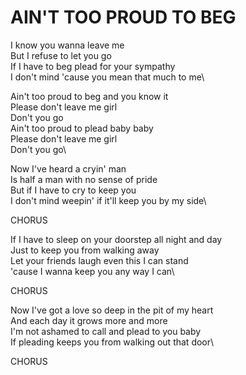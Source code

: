 # AIN'T TOO PROUD TO BEG

I know you wanna leave me\
But I refuse to let you go\
If I have to beg plead for your sympathy\
I don't mind 'cause you mean that much to me\

Ain't too proud to beg and you know it\
Please don't leave me girl\
Don't you go\
Ain't too proud to plead baby baby\
Please don't leave me girl\
Don't you go\

Now I've heard a cryin' man\
Is half a man with no sense of pride\
But if I have to cry to keep you\
I don't mind weepin' if it'll keep you by my side\

CHORUS

If I have to sleep on your doorstep all night and day\
Just to keep you from walking away\
Let your friends laugh even this I can stand\
'cause I wanna keep you any way I can\

CHORUS

Now I've got a love so deep in the pit of my heart\
And each day it grows more and more\
I'm not ashamed to call and plead to you baby\
If pleading keeps you from walking out that door\

CHORUS